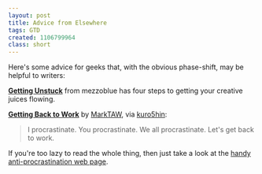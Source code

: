 ```yaml
---
layout: post
title: Advice from Elsewhere
tags: GTD
created: 1106799964
class: short
---
```

Here's some advice for geeks that, with the obvious phase-shift, may be helpful to writers:

[**Getting Unstuck**](http://www.mezzoblue.com/archives/2005/01/17/getting_unst/index.php) from mezzoblue has four steps to getting your creative juices flowing.

[**Getting Back to Work**](http://www.marktaw.com/blog/GettingBackToWork.html) by [MarkTAW](http://www.marktaw.com/gtd/index.html), via [kuro5hin](http://www.kuro5hin.org/story/2005/1/18/153331/505):
> I procrastinate. You procrastinate. We all procrastinate. Let's get back to work.

If you're too lazy to read the whole thing, then just take a look at the [handy anti-procrastination web page](http://www.marktaw.com/getbacktowork.htm).<!--break-->

